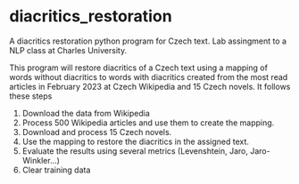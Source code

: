 # diacritics_restoration
A diacritics restoration python program for Czech text. Lab assingment to a NLP class at Charles University.


This program will restore diacritics of a Czech text using a mapping of words without diacritics to words with diacritics created from the most read articles in February 2023 at Czech Wikipedia and 15 Czech novels.
It follows these steps

1. Download the data from Wikipedia
2. Process 500 Wikipedia articles and use them to create the mapping.
3. Download and process 15 Czech novels.
4. Use the mapping to restore the diacritics in the assigned text.
5. Evaluate the results using several metrics (Levenshtein, Jaro, Jaro-Winkler...)
6. Clear training data
